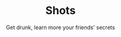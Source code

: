 ---
title: Shots
subtitle: Get drunk, learn more your friends' secrets

action:
  main:
    text: Download
    url: /#download
  secondary:
    text: Features
    url: /#features

mainImage: main.png

features:
  title: Features
  list:
    # - text: 
    #   description:
    #   image: 

download:
  title: Download
  android:
    image: badges/google_play.png
    url: https://play.google.com/store/apps/details?id=com.themindstorm.shots
  ios:
    image: badges/appstore.png
    url: https://apps.apple.com/my/app/nextbus-sg/id1509167028
---